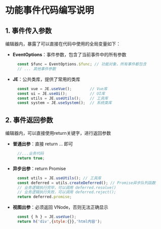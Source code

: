 # 功能事件代码编写说明
## 1. 事件传入参数
  编辑器内，暴露了可以直接在代码中使用的全局变量如下：

- **EventOptions**：事件参数，包含了当前事件中的所有参数

    ```js
      const $func = EventOptions.$func; // 功能对象，所有事件都包含
      // ... 其他事件参数
    ```
-  **JE**：公共类库，提供了常用的类库

    ```js
      const vue = JE.useVue();        // Vue库
      const ui = JE.useUi();          // UI库
      const utils = JE.useUtils();    // 工具库
      const system = JE.useSystem();  // 系统类库
    ```

## 2. 事件返回参数
  编辑器内，可以直接使用return关键字，进行返回参数

- **普通出参**：直接 return ... 即可
  ```js
    //...业务代码
    return true;
  ```

- **异步出参**：return Promise
  ```js
    const utils = JE.useUtils(); // 工具库
    const deferred = utils.createDeferred(); // Promise异步队列函数
    // 业务逻辑执行完毕，可以调用 deferred.resolve()
    // 业务逻辑执行失败，可以调用 deferred.reject();
    return deferred.promise;
  ```

- **视图出参**：必须返回 VNode，否则无法正确显示
    ```js
      const { h } = JE.useVue();
      return h('div',{style:{}},'html内容');
    ```